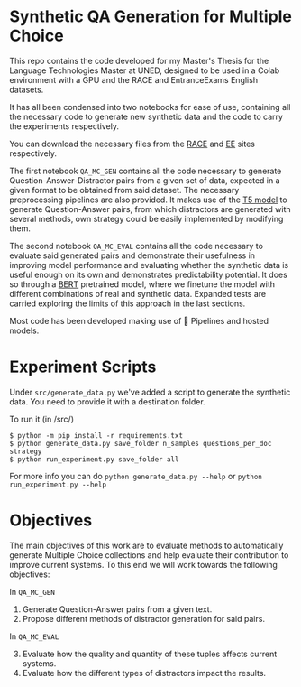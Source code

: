 # Synthetic QA Generation for Multiple Choice

This repo contains the code developed for my Master's Thesis for the Language Technologies Master at UNED,
designed to be used in a Colab environment with a GPU and the RACE and EntranceExams English datasets.

It has all been condensed into two notebooks for ease of use, containing all the necessary code
to generate new synthetic data and the code to carry the experiments respectively.

You can download the necessary files from the [RACE](https://www.cs.cmu.edu/~glai1/data/race/) and [EE](http://nlp.uned.es/entrance-exams/)
sites respectively.

The first notebook `QA_MC_GEN` contains all the code necessary to generate Question-Answer-Distractor pairs from a given set of data, expected in a given format to be obtained from said dataset. The necessary preprocessing pipelines are also provided. It makes use of the [T5 model](https://huggingface.co/docs/transformers/model_doc/t5) to generate Question-Answer pairs, from which distractors are generated with several methods,
own strategy could be easily implemented by modifying them.

The second notebook `QA_MC_EVAL` contains all the code necessary to evaluate said generated pairs and demonstrate their usefulness in improving model performance and evaluating whether the synthetic data is useful enough on its own and demonstrates predictability potential.
It does so through a [BERT](https://huggingface.co/docs/transformers/model_doc/bert) pretrained model, where we finetune the model 
with different combinations of real and synthetic data. Expanded tests are carried exploring the limits of this approach in the last sections.

Most code has been developed making use of 🤗 Pipelines and hosted models.

# Experiment Scripts

Under `src/generate_data.py` we've added a script to generate the synthetic data.
You need to provide it with a destination folder.

To run it (in /src/)

```
$ python -m pip install -r requirements.txt
$ python generate_data.py save_folder n_samples questions_per_doc strategy
$ python run_experiment.py save_folder all

```

For more info you can do `python generate_data.py --help` or `python run_experiment.py --help`

# Objectives

The main objectives of this work are to evaluate methods to automatically generate Multiple Choice collections and help evaluate their contribution to improve current systems. To this end we will work towards the following objectives:

In `QA_MC_GEN`

1. Generate Question-Answer pairs from a given text.
2. Propose different methods of distractor generation for said pairs.

In `QA_MC_EVAL`

3. Evaluate how the quality and quantity of these tuples affects current systems.
4. Evaluate how the different types of distractors impact the results.
